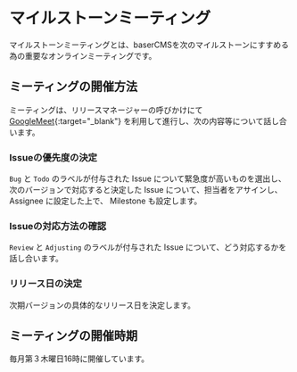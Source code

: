 # マイルストーンミーティング

マイルストーンミーティングとは、baserCMSを次のマイルストーンにすすめる為の重要なオンラインミーティングです。  

## ミーティングの開催方法
ミーティングは、リリースマネージャーの呼びかけにて[GoogleMeet](https://meet.google.com/ruj-azjo-nru){:target="_blank"}
を利用して進行し、次の内容等について話し合います。

### Issueの優先度の決定
 `Bug` と `Todo` のラベルが付与された Issue について緊急度が高いものを選出し、次のバージョンで対応すると決定した Issue について、担当者をアサインし、Assignee に設定した上で、 Milestone も設定します。

### Issueの対応方法の確認
 `Review` と `Adjusting` のラベルが付与された Issue について、どう対応するかを話し合います。

### リリース日の決定
次期バージョンの具体的なリリース日を決定します。  

## ミーティングの開催時期
毎月第３木曜日16時に開催しています。

